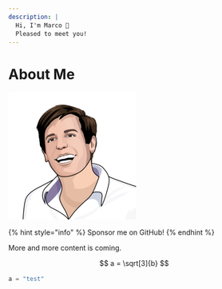 ```yaml
---
description: |
  Hi, I'm Marco 👋️
  Pleased to meet you!
---
```


# About Me

![Marco Betschart](.gitbook/assets/marco-betschart.png)

{% hint style="info" %}
Sponsor me on GitHub!
{% endhint %}

More and more content is coming.

$$
a = \sqrt[3]{b}
$$

```python
a = "test"
```

